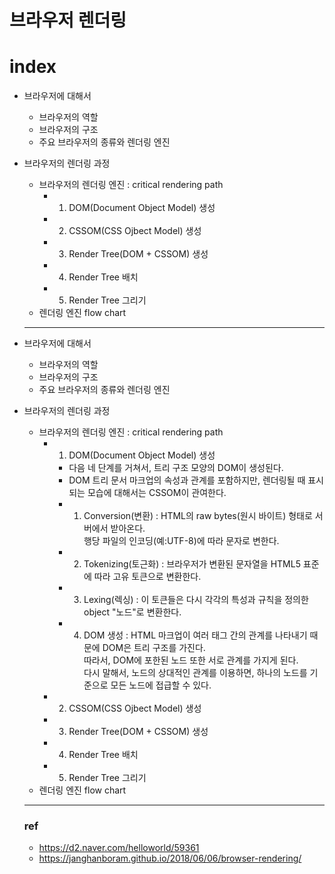 # 브라우저 렌더링

# index
* 브라우저에 대해서 
  - 브라우저의 역할
  - 브라우저의 구조
  - 주요 브라우저의 종류와 렌더링 엔진

* 브라우저의 렌더링 과정
  - 브라우저의 렌더링 엔진 : critical rendering path
    - 1. DOM(Document Object Model) 생성
    - 2. CSSOM(CSS Ojbect Model) 생성
    - 3. Render Tree(DOM + CSSOM) 생성
    - 4. Render Tree 배치
    - 5. Render Tree 그리기 
  - 렌더링 엔진 flow chart


  ---

* 브라우저에 대해서 
  - 브라우저의 역할
  - 브라우저의 구조
  - 주요 브라우저의 종류와 렌더링 엔진

* 브라우저의 렌더링 과정
  - 브라우저의 렌더링 엔진 : critical rendering path
    - 1. DOM(Document Object Model) 생성
      - 다음 네 단계를 거쳐서, 트리 구조 모양의 DOM이 생성된다.
      - DOM 트리 문서 마크업의 속성과 관계를 포함하지만, 렌더링될 때 표시 되는 모습에 대해서는 CSSOM이 관여한다.
      - 1. Conversion(변환) : HTML의 raw bytes(원시 바이트) 형태로 서버에서 받아온다.  
      행당 파일의 인코딩(예:UTF-8)에 따라 문자로 변한다.
      - 2. Tokenizing(토근화) : 브라우저가 변환된 문자열을 HTML5 표준에 따라 고유 토큰으로 변환한다.
      - 3. Lexing(렉싱) : 이 토큰들은 다시 각각의 특성과 규칙을 정의한 object "노드"로 변환한다.
      - 4. DOM 생성 : HTML 마크업이 여러 태그 간의 관계를 나타내기 때문에 DOM은 트리 구조를 가진다.  
      따라서, DOM에 포한된 노드 또한 서로 관계를 가지게 된다.  
      다시 말해서, 노드의 상대적인 관계를 이용하면, 하나의 노드를 기준으로 모든 노드에 접급할 수 있다.
    - 2. CSSOM(CSS Ojbect Model) 생성
    - 3. Render Tree(DOM + CSSOM) 생성
    - 4. Render Tree 배치
    - 5. Render Tree 그리기 
  - 렌더링 엔진 flow chart
  
  
  ---
  ### ref
  * https://d2.naver.com/helloworld/59361
  * https://janghanboram.github.io/2018/06/06/browser-rendering/
